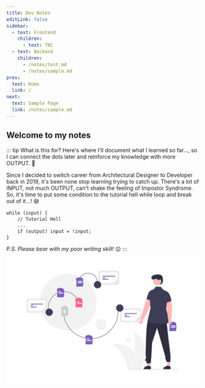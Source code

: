 ```yaml
---
title: Dev Notes
editLink: false
sidebar:
  - text: Frontend
    children: 
      - text: TBC
  - text: Backend
    children: 
      - /notes/test.md
      - /notes/sample.md
prev:
  text: Home
  link: /
next:
  text: Sample Page
  link: /notes/sample.md
---
```


## Welcome to my notes

::: tip What is this for?
Here's where I'll document what I learned so far..., so I can connect the dots later and reinforce my knowledge with more OUTPUT. :monocle_face:

Since I decided to switch career from Architectural Designer to Developer back in 2019, it's been none stop learning trying to catch up. There's a lot of INPUT, not much OUTPUT, can't shake the feeling of Impostor Syndrome. So, it's time to put some condition to the tutorial hell while loop and break out of it...! :sweat_smile:

``` js:no-line-numbers
while (input) {
    // Tutorial Hell
    ...
    if (output) input = !input;
}
```

*P.S. Please bear with my poor writing skill!* :wink:
:::

![Thought process from unDraw](/notes/thought_process.webp)
